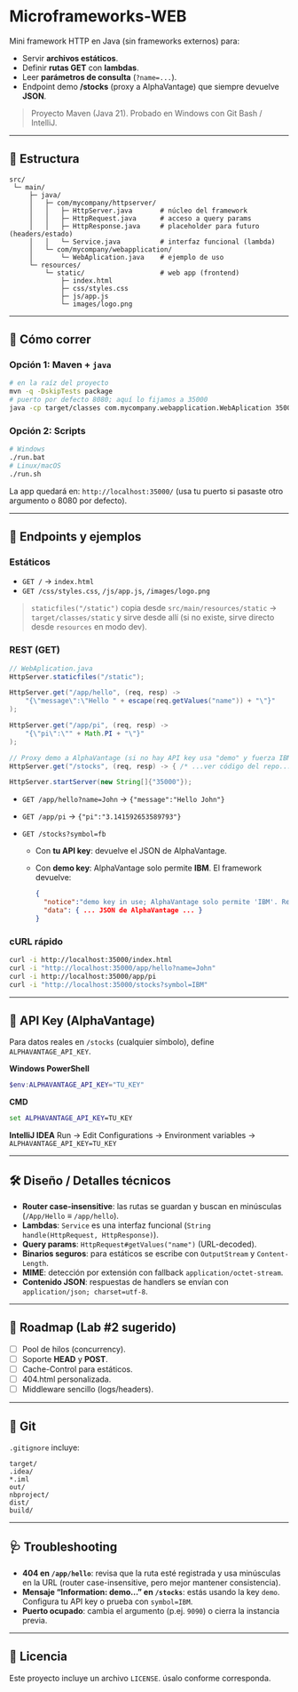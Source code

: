 # Microframeworks-WEB

Mini framework HTTP en Java (sin frameworks externos) para:

* Servir **archivos estáticos**.
* Definir **rutas GET** con **lambdas**.
* Leer **parámetros de consulta** (`?name=...`).
* Endpoint demo **/stocks** (proxy a AlphaVantage) que siempre devuelve **JSON**.

> Proyecto Maven (Java 21). Probado en Windows con Git Bash / IntelliJ.

---

## 📁 Estructura

```
src/
 └─ main/
     ├─ java/
     │   ├─ com/mycompany/httpserver/
     │   │   ├─ HttpServer.java       # núcleo del framework
     │   │   ├─ HttpRequest.java      # acceso a query params
     │   │   ├─ HttpResponse.java     # placeholder para futuro (headers/estado)
     │   │   └─ Service.java          # interfaz funcional (lambda)
     │   └─ com/mycompany/webapplication/
     │       └─ WebAplication.java    # ejemplo de uso
     └─ resources/
         └─ static/                   # web app (frontend)
             ├─ index.html
             ├─ css/styles.css
             ├─ js/app.js
             └─ images/logo.png
```

---

## 🚀 Cómo correr

### Opción 1: Maven + `java`

```bash
# en la raíz del proyecto
mvn -q -DskipTests package
# puerto por defecto 8080; aquí lo fijamos a 35000
java -cp target/classes com.mycompany.webapplication.WebAplication 35000
```

### Opción 2: Scripts

```bash
# Windows
./run.bat
# Linux/macOS
./run.sh
```

La app quedará en: `http://localhost:35000/`
(usa tu puerto si pasaste otro argumento o 8080 por defecto).

---

## 🧩 Endpoints y ejemplos

### Estáticos

* `GET /` → `index.html`
* `GET /css/styles.css`, `/js/app.js`, `/images/logo.png`

> `staticfiles("/static")` copia desde `src/main/resources/static` → `target/classes/static` y sirve desde allí (si no existe, sirve directo desde `resources` en modo dev).

### REST (GET)

```java
// WebAplication.java
HttpServer.staticfiles("/static");

HttpServer.get("/app/hello", (req, resp) ->
    "{\"message\":\"Hello " + escape(req.getValues("name")) + "\"}"
);

HttpServer.get("/app/pi", (req, resp) ->
    "{\"pi\":\"" + Math.PI + "\"}"
);

// Proxy demo a AlphaVantage (si no hay API key usa "demo" y fuerza IBM)
HttpServer.get("/stocks", (req, resp) -> { /* ...ver código del repo... */ });

HttpServer.startServer(new String[]{"35000"});
```

* `GET /app/hello?name=John` → `{"message":"Hello John"}`
* `GET /app/pi` → `{"pi":"3.141592653589793"}`
* `GET /stocks?symbol=fb`

  * Con **tu API key**: devuelve el JSON de AlphaVantage.
  * Con **demo key**: AlphaVantage solo permite **IBM**. El framework devuelve:

    ```json
    {
      "notice":"demo key in use; AlphaVantage solo permite 'IBM'. Requested='fb', served='IBM'.",
      "data": { ... JSON de AlphaVantage ... }
    }
    ```

### cURL rápido

```bash
curl -i http://localhost:35000/index.html
curl -i "http://localhost:35000/app/hello?name=John"
curl -i http://localhost:35000/app/pi
curl -i "http://localhost:35000/stocks?symbol=IBM"
```

---

## 🔑 API Key (AlphaVantage)

Para datos reales en `/stocks` (cualquier símbolo), define `ALPHAVANTAGE_API_KEY`.

**Windows PowerShell**

```powershell
$env:ALPHAVANTAGE_API_KEY="TU_KEY"
```

**CMD**

```cmd
set ALPHAVANTAGE_API_KEY=TU_KEY
```

**IntelliJ IDEA**
Run → Edit Configurations → Environment variables →
`ALPHAVANTAGE_API_KEY=TU_KEY`

---

## 🛠️ Diseño / Detalles técnicos

* **Router case-insensitive**: las rutas se guardan y buscan en minúsculas (`/App/Hello` ≡ `/app/hello`).
* **Lambdas**: `Service` es una interfaz funcional (`String handle(HttpRequest, HttpResponse)`).
* **Query params**: `HttpRequest#getValues("name")` (URL-decoded).
* **Binarios seguros**: para estáticos se escribe con `OutputStream` y `Content-Length`.
* **MIME**: detección por extensión con fallback `application/octet-stream`.
* **Contenido JSON**: respuestas de handlers se envían con `application/json; charset=utf-8`.

---

## 🧭 Roadmap (Lab #2 sugerido)

* [ ] Pool de hilos (concurrency).
* [ ] Soporte **HEAD** y **POST**.
* [ ] Cache-Control para estáticos.
* [ ] 404.html personalizada.
* [ ] Middleware sencillo (logs/headers).

---

## 🧹 Git

`.gitignore` incluye:

```
target/
.idea/
*.iml
out/
nbproject/
dist/
build/
```

---

## 🩺 Troubleshooting

* **404 en `/app/hello`**: revisa que la ruta esté registrada y usa minúsculas en la URL (router case-insensitive, pero mejor mantener consistencia).
* **Mensaje “Information: demo…” en `/stocks`**: estás usando la key `demo`. Configura tu API key o prueba con `symbol=IBM`.
* **Puerto ocupado**: cambia el argumento (p.ej. `9090`) o cierra la instancia previa.

---

## 📄 Licencia

Este proyecto incluye un archivo `LICENSE`. úsalo conforme corresponda.

